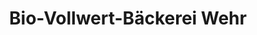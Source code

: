 ---
title: "Bio-Vollwert-Bäckerei Wehr"
url: /nuernberg/bio-vollwert-baeckerei-wehr/
shop: Bäckerei
---